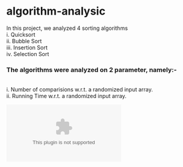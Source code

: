 # algorithm-analysic

In this project, we analyzed 4 sorting algorithms
<br>i. Quicksort
<br>ii. Bubble Sort
<br>iii. Insertion Sort
<br>iv. Selection Sort
<p>
<h3>The algorithms were analyzed on 2 parameter, namely:-</h3>
<br>i. Number of comparisions w.r.t. a randomized input array.
<br>ii. Running Time w.r.t. a randomized input array.

![Image](noc.eps?raw=true "Number of comparisions")

